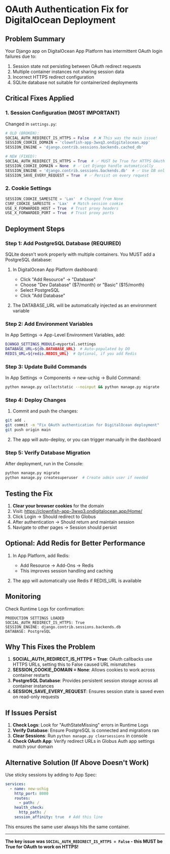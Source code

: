 # OAuth Authentication Fix for DigitalOcean Deployment

## Problem Summary
Your Django app on DigitalOcean App Platform has intermittent OAuth login failures due to:
1. Session state not persisting between OAuth redirect requests
2. Multiple container instances not sharing session data
3. Incorrect HTTPS redirect configuration
4. SQLite database not suitable for containerized deployments

## Critical Fixes Applied

### 1. **Session Configuration** (MOST IMPORTANT)
Changed in `settings.py`:
```python
# OLD (BROKEN):
SOCIAL_AUTH_REDIRECT_IS_HTTPS = False  # ❌ This was the main issue!
SESSION_COOKIE_DOMAIN = 'clownfish-app-3wxq3.ondigitalocean.app'
SESSION_ENGINE = 'django.contrib.sessions.backends.cached_db'

# NEW (FIXED):
SOCIAL_AUTH_REDIRECT_IS_HTTPS = True  # ✅ MUST be True for HTTPS OAuth
SESSION_COOKIE_DOMAIN = None  # ✅ Let Django handle automatically
SESSION_ENGINE = 'django.contrib.sessions.backends.db'  # ✅ Use DB only
SESSION_SAVE_EVERY_REQUEST = True  # ✅ Persist on every request
```

### 2. **Cookie Settings**
```python
SESSION_COOKIE_SAMESITE = 'Lax'  # Changed from None
CSRF_COOKIE_SAMESITE = 'Lax'  # Match session cookie
USE_X_FORWARDED_HOST = True  # Trust proxy headers
USE_X_FORWARDED_PORT = True  # Trust proxy ports
```

## Deployment Steps

### Step 1: Add PostgreSQL Database (REQUIRED)
SQLite doesn't work properly with multiple containers. You MUST add a PostgreSQL database:

1. In DigitalOcean App Platform dashboard:
   - Click "Add Resource" → "Database"
   - Choose "Dev Database" ($7/month) or "Basic" ($15/month)
   - Select PostgreSQL
   - Click "Add Database"

2. The DATABASE_URL will be automatically injected as an environment variable

### Step 2: Add Environment Variables
In App Settings → App-Level Environment Variables, add:

```bash
DJANGO_SETTINGS_MODULE=myportal.settings
DATABASE_URL=${db.DATABASE_URL}  # Auto-populated by DO
REDIS_URL=${redis.REDIS_URL}  # Optional, if you add Redis
```

### Step 3: Update Build Commands
In App Settings → Components → new-uchig → Build Command:

```bash
python manage.py collectstatic --noinput && python manage.py migrate
```

### Step 4: Deploy Changes

1. Commit and push the changes:
```bash
git add .
git commit -m "Fix OAuth authentication for DigitalOcean deployment"
git push origin main
```

2. The app will auto-deploy, or you can trigger manually in the dashboard

### Step 5: Verify Database Migration
After deployment, run in the Console:
```bash
python manage.py migrate
python manage.py createsuperuser  # Create admin user if needed
```

## Testing the Fix

1. **Clear your browser cookies** for the domain
2. Visit: https://clownfish-app-3wxq3.ondigitalocean.app/Home/
3. Click Login → Should redirect to Globus
4. After authentication → Should return and maintain session
5. Navigate to other pages → Session should persist

## Optional: Add Redis for Better Performance

1. In App Platform, add Redis:
   - Add Resource → Add-Ons → Redis
   - This improves session handling and caching

2. The app will automatically use Redis if REDIS_URL is available

## Monitoring

Check Runtime Logs for confirmation:
```
PRODUCTION SETTINGS LOADED
SOCIAL_AUTH_REDIRECT_IS_HTTPS: True
SESSION_ENGINE: django.contrib.sessions.backends.db
DATABASE: PostgreSQL
```

## Why This Fixes the Problem

1. **SOCIAL_AUTH_REDIRECT_IS_HTTPS = True**: OAuth callbacks use HTTPS URLs, setting this to False caused URL mismatches
2. **SESSION_COOKIE_DOMAIN = None**: Allows cookies to work across container restarts
3. **PostgreSQL Database**: Provides persistent session storage across all container instances
4. **SESSION_SAVE_EVERY_REQUEST**: Ensures session state is saved even on read-only requests

## If Issues Persist

1. **Check Logs**: Look for "AuthStateMissing" errors in Runtime Logs
2. **Verify Database**: Ensure PostgreSQL is connected and migrations ran
3. **Clear Sessions**: Run `python manage.py clearsessions` in console
4. **Check OAuth App**: Verify redirect URLs in Globus Auth app settings match your domain

## Alternative Solution (If Above Doesn't Work)

Use sticky sessions by adding to App Spec:
```yaml
services:
  - name: new-uchig
    http_port: 8080
    routes:
      - path: /
    health_check:
      http_path: /
    session_affinity: true  # Add this line
```

This ensures the same user always hits the same container.

---

**The key issue was `SOCIAL_AUTH_REDIRECT_IS_HTTPS = False` - this MUST be True for OAuth to work on HTTPS!**